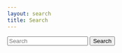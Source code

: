 ```yaml
---
layout: search
title: Search
---
```


<section id="fullSearch" class="alt">
<form class="d-flex" role="search">
      <input class="form-control me-2" type="search" placeholder="Search" aria-label="Search" type="text" id="search-input">
      <button class="btn btn-outline-success" type="submit">Search</button>
    </form>
<br />
<ul id="full-results-container"></ul>


</section>



